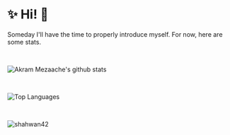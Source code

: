 # ✨ Hi! 👋

Someday I'll have the time to properly introduce myself. For now, here are some stats.

<br>

<!--
**IpoLa/IpoLa** is a ✨ _special_ ✨ repository because its `README.md` (this file) appears on your GitHub profile.

Here are some ideas to get you started:

- 🔭 I’m currently working on ...
- 🌱 I’m currently learning ...
- 👯 I’m looking to collaborate on ...
- 🤔 I’m looking for help with ...
- 💬 Ask me about ...
- 📫 How to reach me: ...
- 😄 Pronouns: ...
- ⚡ Fun fact: ...
-->

![Akram Mezaache's github stats](https://github-readme-stats.vercel.app/api?username=IpoLa&count_private=true&show_icons=true)

<br>

![Top Languages](https://github-readme-stats.vercel.app/api/top-langs/?username=IpoLa&layout=compact)

<br>

<p><img align="center" src="https://github-readme-streak-stats.herokuapp.com/?user=IpoLa" alt="shahwan42" /></p>
